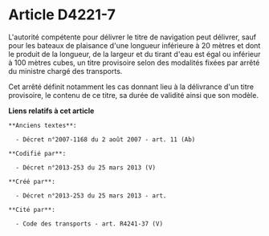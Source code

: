# Article D4221-7

L'autorité compétente pour délivrer le titre de navigation peut délivrer, sauf pour les bateaux de plaisance d'une longueur
inférieure à 20 mètres et dont le produit de la longueur, de la largeur et du tirant d'eau est égal ou inférieur à 100 mètres
cubes, un titre provisoire selon des modalités fixées par arrêté du ministre chargé des transports.

Cet arrêté définit notamment les cas donnant lieu à la délivrance d'un titre provisoire, le contenu de ce titre, sa durée de
validité ainsi que son modèle.

**Liens relatifs à cet article**

	**Anciens textes**:

	  - Décret n°2007-1168 du 2 août 2007 - art. 11 (Ab)

	**Codifié par**:

	  - Décret n°2013-253 du 25 mars 2013 (V)

	**Créé par**:

	  - Décret n°2013-253 du 25 mars 2013 - art.

	**Cité par**:

	  - Code des transports - art. R4241-37 (V)
